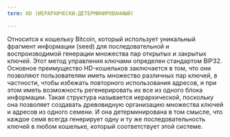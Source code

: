 ```yaml
---
term: HD (ИЕРАРХИЧЕСКИ-ДЕТЕРМИНИРОВАННЫЙ)

---
```

Относится к кошельку Bitcoin, который использует уникальный фрагмент информации (seed) для последовательной и воспроизводимой генерации множества пар открытых и закрытых ключей. Этот метод управления ключами определен стандартом BIP32. Основное преимущество HD-кошельков заключается в том, что они позволяют пользователям иметь множество различных пар ключей, в частности, чтобы избежать повторного использования адресов, и при этом иметь возможность регенерировать их все из одного блока информации. Такая структура называется иерархической, поскольку она позволяет создавать древовидную организацию множества ключей и адресов из одного семени. И она детерминирована в том смысле, что каждое семя всегда генерирует одну и ту же последовательность ключей в любом кошельке, который соответствует этой системе.